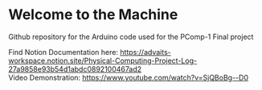 # Welcome to the Machine
Github repository for the Arduino code used for the PComp-1 Final project   

Find Notion Documentation here: https://advaits-workspace.notion.site/Physical-Computing-Project-Log-27a9858e93b54d1abdc0892100467ad2        
Video Demonstration: https://www.youtube.com/watch?v=SjQBoBg--D0
